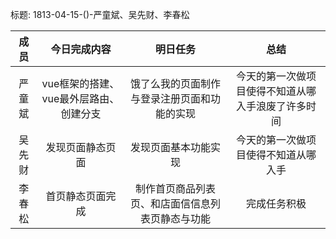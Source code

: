 标题: 1813-04-15-()-严童斌、吴先财、李春松

|    成员    |    今日完成内容    |    明日任务    |    总结   |
|:-------:|:--------------------:|:-------:|:-------:|
|   严童斌  |     vue框架的搭建、vue最外层路由、创建分支    |   饿了么我的页面制作与登录注册页面和功能的实现   |   今天的第一次做项目使得不知道从哪入手浪废了许多时间   |
|   吴先财  |     发现页面静态页面    |   发现页面基本功能实现   |    今天的第一次做项目使得不知道从哪入手  |
|   李春松  |     首页静态页面完成    |   制作首页商品列表页、和店面信信息列表页静态与功能   |   完成任务积极   |